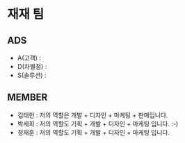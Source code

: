 # 재재 팀 

## ADS
+ A(고객) :
+ D(차별점) :
+ S(솔루션) : 

## MEMBER
+ 김태헌 : 저의 역할은 개발 + 디자인 + 마케팅 + 판매입니다.
+ 박세희 : 저의 역할도 기획 + 개발 + 디자인 + 마케팅 입니다. :-)
+ 정재훈 : 저의 역할도 기획 + 개발 + 디자인 + 마케팅 입니다.
